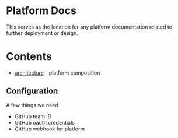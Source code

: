 # Platform Docs

This serves as the location for any platform documentation related to further deployment or design.

# Contents

- [architecture](architecture.md) - platform composition

## Configuration

A few things we need

- GitHub team ID
- GitHub oauth credentials
- GitHub webhook for platform

